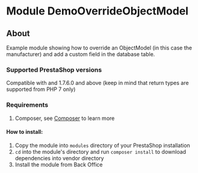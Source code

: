 # Module DemoOverrideObjectModel

## About

Example module showing how to override an ObjectModel (in this case the manufacturer) and add a custom field in the database table.

### Supported PrestaShop versions

Compatible with and 1.7.6.0 and above (keep in mind that return types are supported from PHP 7 only)

### Requirements

1. Composer, see [Composer](https://getcomposer.org/) to learn more

#### How to install:
1. Copy the module into `modules` directory of your PrestaShop installation
2. `cd` into the module's directory and run `composer install` to download dependencies into vendor directory
3. Install the module from Back Office

